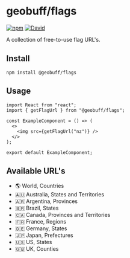 # geobuff/flags
[![npm](https://img.shields.io/npm/v/@geobuff/flags)](https://www.npmjs.com/package/@geobuff/flags)
[![David](https://img.shields.io/david/geobuff/flags)](https://david-dm.org/geobuff/flags)

A collection of free-to-use flag URL's.

## Install
```
npm install @geobuff/flags
```

## Usage
```
import React from "react";
import { getFlagUrl } from "@geobuff/flags";

const ExampleComponent = () => (
  <>
    <img src={getFlagUrl("nz")} />
  </>
);

export default ExampleComponent;
```

## Available URL's
- :earth_americas: World, Countries
- 🇦🇺 Australia, States and Territories
- 🇦🇷 Argentina, Provinces
- 🇧🇷 Brazil, States
- 🇨🇦 Canada, Provinces and Territories
- 🇫🇷 France, Regions
- 🇩🇪 Germany, States
- 🇯🇵 Japan, Prefectures
- :us: US, States
- :uk: UK, Counties
